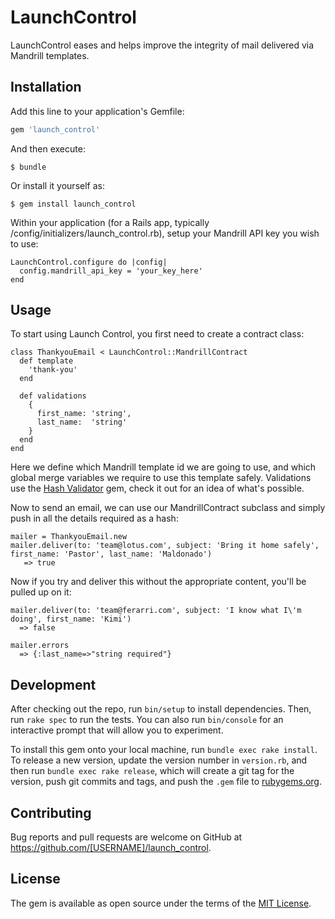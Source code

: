 # LaunchControl

LaunchControl eases and helps improve the integrity of mail delivered via Mandrill templates.

## Installation

Add this line to your application's Gemfile:

```ruby
gem 'launch_control'
```

And then execute:

    $ bundle

Or install it yourself as:

    $ gem install launch_control

Within your application (for a Rails app, typically /config/initializers/launch_control.rb), setup your Mandrill API key you wish to use:

    LaunchControl.configure do |config|
      config.mandrill_api_key = 'your_key_here'
    end

## Usage

To start using Launch Control, you first need to create a contract class:

    class ThankyouEmail < LaunchControl::MandrillContract
      def template
        'thank-you'
      end

      def validations
        {
          first_name: 'string',
          last_name:  'string'
        }
      end
    end

Here we define which Mandrill template id we are going to use, and which global merge variables we require to use this template safely. Validations use the [Hash Validator](https://github.com/jamesbrooks/hash_validator) gem, check it out for an idea of what's possible.

Now to send an email, we can use our MandrillContract subclass and simply push in all the details required as a hash:

    mailer = ThankyouEmail.new
    mailer.deliver(to: 'team@lotus.com', subject: 'Bring it home safely', first_name: 'Pastor', last_name: 'Maldonado')
       => true

Now if you try and deliver this without the appropriate content, you'll be pulled up on it:

    mailer.deliver(to: 'team@ferarri.com', subject: 'I know what I\'m doing', first_name: 'Kimi')
      => false

    mailer.errors
      => {:last_name=>"string required"}

## Development

After checking out the repo, run `bin/setup` to install dependencies. Then, run `rake spec` to run the tests. You can also run `bin/console` for an interactive prompt that will allow you to experiment.

To install this gem onto your local machine, run `bundle exec rake install`. To release a new version, update the version number in `version.rb`, and then run `bundle exec rake release`, which will create a git tag for the version, push git commits and tags, and push the `.gem` file to [rubygems.org](https://rubygems.org).

## Contributing

Bug reports and pull requests are welcome on GitHub at https://github.com/[USERNAME]/launch_control.


## License

The gem is available as open source under the terms of the [MIT License](http://opensource.org/licenses/MIT).

